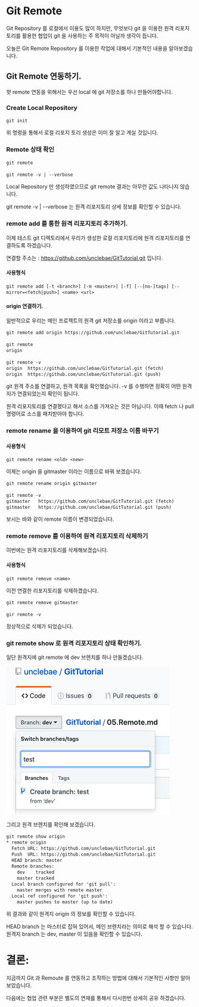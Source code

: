 # Git Remote

Git Repository 를 로컬에서 이용도 많이 하지만, 무엇보다 git 을 이용한 원격 리포지토리를 활용한 협업이 git 을 사용하는 주 목적이 아닐까 생각이 듭니다.

오늘은 Git Remote Repository 를 이용한 작업에 대해서 기본적인 내용을 알아보겠습니다.

## Git Remote 연동하기.

햣 remote 연동을 위해서는 우선 local 에 git 저장소를 하나 만들어야합니다.

### Create Local Repository

```
git init
```

위 명령을 통해서 로컬 리포지 토리 생성은 이미 잘 알고 계실 것입니다.

### Remote 상태 확인

```
git remote

git remote -v | --verbose
```

Local Repository 만 생성하였으므로 git remote 결과는 아무런 값도 나타나지 않습니다.

git remote -v | --verbose 는 원격 리포지토리 상세 정보를 확인할 수 있습니다.

### remote add 를 통한 원격 리포지토리 추가하기.

이제 테스트 git 디렉토리에서 우리가 생성한 로컬 리포지토리에 원격 리포지토리를 연결하도록 하겠습니다.

연결할 주소는 : https://github.com/unclebae/GitTutorial.git 입니다.

#### 사용형식

```
git remote add [-t <branch>] [-m <master>] [-f] [--[no-]tags] [--mirror=<fetch|push>] <name> <url>
```

#### origin 연결하기.

일반적으로 우리는 메인 프로젝트의 원격 git 저장소를 origin 이라고 부릅니다.

```
git remote add origin https://github.com/unclebae/GitTutorial.git

git remote
origin

git remote -v
origin	https://github.com/unclebae/GitTutorial.git (fetch)
origin	https://github.com/unclebae/GitTutorial.git (push)

```

git 원격 주소를 연결하고, 원격 목록을 확인했습니다. -v 를 수행하면 정확히 어떤 원격지가 연결되었는지 확인이 됩니다.

원격 리포지토리를 연결했다고 해서 소스를 가져오는 것은 아닙니다. 이때 fetch 나 pull 명령어로 소스를 패치받아야 합니다.

### remote rename 을 이용하여 git 리모트 저장소 이름 바꾸기

#### 사용형식

```
git remote rename <old> <new>
```

이제는 origin 을 gitmaster 이라는 이름으로 바꿔 보겠습니다.

```
git remote rename origin gitmaster

git remote -v
gitmaster	https://github.com/unclebae/GitTutorial.git (fetch)
gitmaster	https://github.com/unclebae/GitTutorial.git (push)
```

보시는 바와 같이 remote 이름이 변경되었습니다.

### remote remove 를 이용하여 원격 리포지토리 삭제하기

이번에는 원격 리포지토리를 삭제해보겠습니다.

#### 사용형식

```
git remote remove <name>
```

이전 연결한 리포지토리를 삭제하겠습니다.

```
git remote remove gitmaster

gir remote -v

```

정상적으로 삭제가 되었습니다.

### git remote show 로 원격 리포지토리 상태 확인하기.

일단 원격지에 git remote 에 dev 브렌치를 하나 만들겠습니다.

![gitbranch](./imgs/create_branch.png)

그리고 원격 브렌치를 확인해 보겠습니다.

```
git remote show origin
* remote origin
  Fetch URL: https://github.com/unclebae/GitTutorial.git
  Push  URL: https://github.com/unclebae/GitTutorial.git
  HEAD branch: master
  Remote branches:
    dev    tracked
    master tracked
  Local branch configured for 'git pull':
    master merges with remote master
  Local ref configured for 'git push':
    master pushes to master (up to date)
```

위 결과와 같이 원격지 origin 의 정보를 확인할 수 있습니다.

HEAD branch 는 마스터로 잡혀 있어서, 메인 브렌치라는 의미로 해석 할 수 있습니다.
원격지 branch 는 dev, master 이 있음을 확인할 수 있습니다.

# 결론:

지금까지 Git 과 Remoute 를 연동하고 조작하는 방법에 대해서 기본적인 사항만 알아보았습니다.

다음에는 협업 관련 부분은 별도의 연재를 통해서 다시한번 상세히 공유 하겠습니다.
